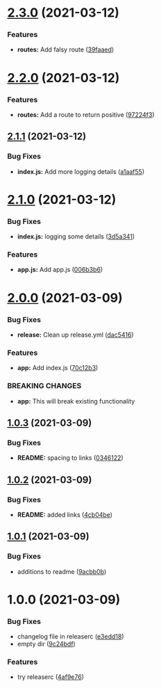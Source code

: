 # [2.3.0](https://github.com/fw-noel/semrel/compare/v2.2.0...v2.3.0) (2021-03-12)


### Features

* **routes:** Add falsy route ([39faaed](https://github.com/fw-noel/semrel/commit/39faaed0349e92d0b20b9126c3c5d4448de148c8))

# [2.2.0](https://github.com/fw-noel/semrel/compare/v2.1.1...v2.2.0) (2021-03-12)


### Features

* **routes:** Add a route to return positive ([97224f3](https://github.com/fw-noel/semrel/commit/97224f3834fbf41172ae91cea6f45778062265c1))

## [2.1.1](https://github.com/fw-noel/semrel/compare/v2.1.0...v2.1.1) (2021-03-12)


### Bug Fixes

* **index.js:** Add more logging details ([a1aaf55](https://github.com/fw-noel/semrel/commit/a1aaf55197e2df549cfd67e1cab9d090bdbecfae))

# [2.1.0](https://github.com/fw-noel/semrel/compare/v2.0.0...v2.1.0) (2021-03-12)


### Bug Fixes

* **index.js:** logging some details ([3d5a341](https://github.com/fw-noel/semrel/commit/3d5a341eac566715a7e71e7036ffae7cc6d6e833))


### Features

* **app.js:** Add app.js ([006b3b6](https://github.com/fw-noel/semrel/commit/006b3b69cdfec18c9f49a4740edcb012c5da0a9d))

# [2.0.0](https://github.com/fw-noel/semrel/compare/v1.0.3...v2.0.0) (2021-03-09)


### Bug Fixes

* **release:** Clean up release.yml ([dac5416](https://github.com/fw-noel/semrel/commit/dac5416839c68a1e22a3916f6947c8f6f8509d57))


### Features

* **app:** Add index.js ([70c12b3](https://github.com/fw-noel/semrel/commit/70c12b3556af9177854d0d4537faddbe24c8ed0a))


### BREAKING CHANGES

* **app:** This will break existing functionality

## [1.0.3](https://github.com/fw-noel/semrel/compare/v1.0.2...v1.0.3) (2021-03-09)


### Bug Fixes

* **README:** spacing to links ([0346122](https://github.com/fw-noel/semrel/commit/0346122cfdb326faf19284d6dd010d64030b4508))

## [1.0.2](https://github.com/fw-noel/semrel/compare/v1.0.1...v1.0.2) (2021-03-09)


### Bug Fixes

* **README:** added links ([4cb04be](https://github.com/fw-noel/semrel/commit/4cb04be5678b461f8b167fa8b8d778c0b0328672))

## [1.0.1](https://github.com/fw-noel/semrel/compare/v1.0.0...v1.0.1) (2021-03-09)


### Bug Fixes

* additions to readme ([9acbb0b](https://github.com/fw-noel/semrel/commit/9acbb0baad4aa2f4c084f474d2828f3b13f95d07))

# 1.0.0 (2021-03-09)


### Bug Fixes

* changelog file in releaserc ([e3edd18](https://github.com/fw-noel/semrel/commit/e3edd185291f0b7ab0e0576c2cc2bc30ef12f540))
* empty dir ([9c24bdf](https://github.com/fw-noel/semrel/commit/9c24bdf5dead95ce265343e8f508823da8d883f0))


### Features

* try releaserc ([4af9e76](https://github.com/fw-noel/semrel/commit/4af9e7662d599bb359afca35610af8dcfe09cdaf))
